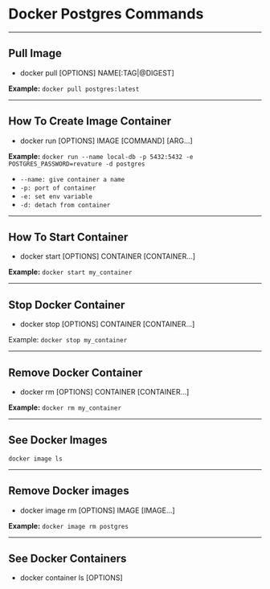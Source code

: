 # Docker Postgres Commands

---

## Pull Image

- docker pull [OPTIONS] NAME[:TAG|@DIGEST]

**Example:**
```docker pull postgres:latest```

---

## How To Create Image Container

- docker run [OPTIONS] IMAGE [COMMAND] [ARG...]

**Example:** ```docker run --name local-db -p 5432:5432 -e POSTGRES_PASSWORD=revature -d postgres```

- ```--name: give container a name```
- ```-p: port of container```
- ```-e: set env variable```
- ```-d: detach from container```

---

## How To Start Container

- docker start [OPTIONS] CONTAINER [CONTAINER...]

**Example:** ```docker start my_container```

---

## Stop Docker Container

- docker stop [OPTIONS] CONTAINER [CONTAINER...]

Example: ```docker stop my_container```

---

## Remove Docker Container

- docker rm [OPTIONS] CONTAINER [CONTAINER...]

**Example:** ```docker rm my_container```

---

## See Docker Images

```docker image ls```

---

## Remove Docker images

- docker image rm [OPTIONS] IMAGE [IMAGE...]

**Example:** ```docker image rm postgres```

---

## See Docker Containers

- docker container ls [OPTIONS]
